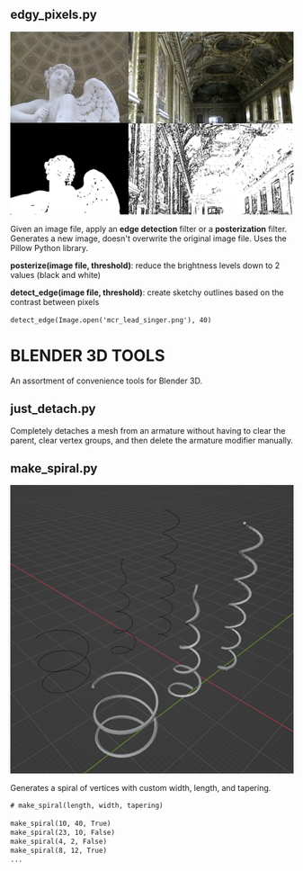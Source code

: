 ## edgy_pixels.py
![](edgypixels.png)

Given an image file, apply an **edge detection** filter or a **posterization** filter. 
Generates a new image, doesn't overwrite the original image file.
Uses the Pillow Python library.

**posterize(image file, threshold)**: reduce the brightness levels down to 2 values (black and white)

**detect_edge(image file, threshold)**: create sketchy outlines based on the contrast between pixels

`detect_edge(Image.open('mcr_lead_singer.png'), 40)`

# BLENDER 3D TOOLS

An assortment of convenience tools for Blender 3D.

## just_detach.py

Completely detaches a mesh from an armature without having to clear the parent, clear vertex groups, and then delete the armature modifier manually.

## make_spiral.py

![](spiral_examples.png)

Generates a spiral of vertices with custom width, length, and tapering.

```
# make_spiral(length, width, tapering)

make_spiral(10, 40, True)
make_spiral(23, 10, False)
make_spiral(4, 2, False)
make_spiral(8, 12, True)
...
```

